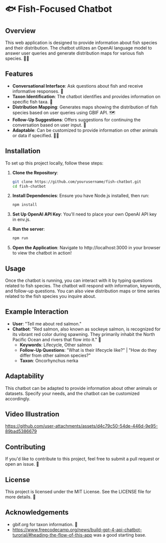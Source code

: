 # 🐟 Fish-Focused Chatbot

## Overview

This web application is designed to provide information about fish species and their distribution. The chatbot utilizes an OpenAI language model to answer user queries and generate distribution maps for various fish species. 🌊🐠

## Features

- **Conversational Interface**: Ask questions about fish and receive informative responses. 💬
- **Taxon Identification**: The chatbot identifies and provides information on specific fish taxa. 🦈
- **Distribution Mapping**: Generates maps showing the distribution of fish species based on user queries using GBIF API. 🗺️
- **Follow-Up Suggestions**: Offers suggestions for continuing the conversation based on user input. 🔄
- **Adaptable**: Can be customized to provide information on other animals or data if specified. 🦋🐾

## Installation

To set up this project locally, follow these steps:

1. **Clone the Repository**:
   ```bash
   git clone https://github.com/yourusername/fish-chatbot.git
   cd fish-chatbot
   ```
2. **Install Dependencies**: Ensure you have Node.js installed, then run:
   ```bash
   npm install
   ```

3. **Set Up OpenAI API Key**: You'll need to place your own OpenAI API key in env.js. 
   
4. **Run the server**:
   ```bash
   npm run
   ```   
5. **Open the Application**: Navigate to http://localhost:3000 in your browser to view the chatbot in action! 

## Usage

Once the chatbot is running, you can interact with it by typing questions related to fish species. The chatbot will respond with information, keywords, and follow-up questions. You can also view distribution maps or time series related to the fish species you inquire about. 

## Example Interaction

- **User**: "Tell me about red salmon."  
- **Chatbot**: "Red salmon, also known as sockeye salmon, is recognized for its vibrant red color during spawning. They primarily inhabit the North Pacific Ocean and rivers that flow into it." 🌊 
  - **Keywords**: Lifecycle, Other salmon
  - **Follow-Up Questions**: "What is their lifecycle like?" | "How do they differ from other salmon species?"   
  - **Taxon**: Oncorhynchus nerka    

## Adaptability

This chatbot can be adapted to provide information about other animals or datasets. Specify your needs, and the chatbot can be customized accordingly. 

## Video Illustration

https://github.com/user-attachments/assets/d4c79c50-54de-446d-9e95-89bad5386679

## Contributing

If you'd like to contribute to this project, feel free to submit a pull request or open an issue. 🙌

## License

This project is licensed under the MIT License. See the LICENSE file for more details. 📜

## Acknowledgements

- gbif.org for taxon information. 🌿
- https://www.freecodecamp.org/news/build-gpt-4-api-chatbot-turorial/#heading-the-flow-of-this-app was a good starting base.
